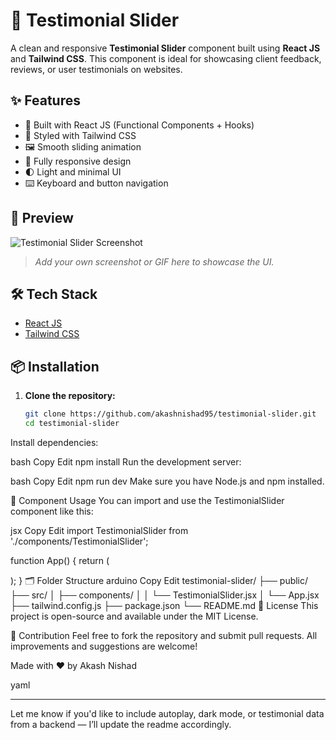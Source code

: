 # 🧾 Testimonial Slider

A clean and responsive **Testimonial Slider** component built using **React JS** and **Tailwind CSS**. This component is ideal for showcasing client feedback, reviews, or user testimonials on websites.

## ✨ Features

- 🚀 Built with React JS (Functional Components + Hooks)
- 🎨 Styled with Tailwind CSS
- 🖼️ Smooth sliding animation
- 📱 Fully responsive design
- 🌓 Light and minimal UI
- ⌨️ Keyboard and button navigation

## 📸 Preview

![Testimonial Slider Screenshot](./screenshot.png)

> _Add your own screenshot or GIF here to showcase the UI._

## 🛠️ Tech Stack

- [React JS](https://reactjs.org/)
- [Tailwind CSS](https://tailwindcss.com/)

## 📦 Installation

1. **Clone the repository:**
   ```bash
   git clone https://github.com/akashnishad95/testimonial-slider.git
   cd testimonial-slider
Install dependencies:

bash
Copy
Edit
npm install
Run the development server:

bash
Copy
Edit
npm run dev
Make sure you have Node.js and npm installed.

🧩 Component Usage
You can import and use the TestimonialSlider component like this:

jsx
Copy
Edit
import TestimonialSlider from './components/TestimonialSlider';

function App() {
  return (
    <div className="min-h-screen bg-gray-100 p-6">
      <TestimonialSlider />
    </div>
  );
}
🗂️ Folder Structure
arduino
Copy
Edit
testimonial-slider/
├── public/
├── src/
│   ├── components/
│   │   └── TestimonialSlider.jsx
│   └── App.jsx
├── tailwind.config.js
├── package.json
└── README.md
📝 License
This project is open-source and available under the MIT License.

🙌 Contribution
Feel free to fork the repository and submit pull requests. All improvements and suggestions are welcome!

Made with ❤️ by Akash Nishad

yaml



---

Let me know if you'd like to include autoplay, dark mode, or testimonial data from a backend — I’ll update the readme accordingly.








